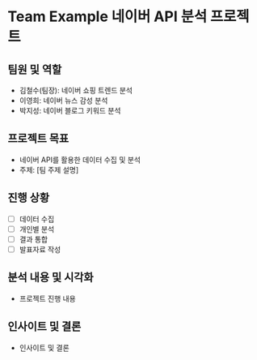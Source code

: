# Team Example 네이버 API 분석 프로젝트
## 팀원 및 역할
- 김철수(팀장): 네이버 쇼핑 트렌드 분석
- 이영희: 네이버 뉴스 감성 분석
- 박지성: 네이버 블로그 키워드 분석

## 프로젝트 목표
- 네이버 API를 활용한 데이터 수집 및 분석
- 주제: [팀 주제 설명]

## 진행 상황
- [ ] 데이터 수집
- [ ] 개인별 분석
- [ ] 결과 통합
- [ ] 발표자료 작성

## 분석 내용 및 시각화
- 프로젝트 진행 내용

## 인사이트 및 결론
- 인사이트 및 결론